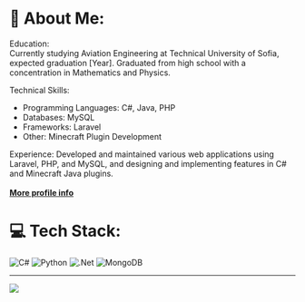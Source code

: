 # 💫 About Me:
Education: <br>
Currently studying Aviation Engineering at Technical University of Sofia, expected graduation [Year].
Graduated from high school with a concentration in Mathematics and Physics.

Technical Skills:
- Programming Languages: C#, Java, PHP
- Databases: MySQL
- Frameworks: Laravel
- Other: Minecraft Plugin Development

Experience:
Developed and maintained various web applications using Laravel, PHP, and MySQL, and designing and implementing features in C# and Minecraft Java plugins.
<br><br>**[More profile info](https://r.notohost.com/proto68)**

# 💻 Tech Stack:
![C#](https://img.shields.io/badge/c%23-%23239120.svg?style=for-the-badge&logo=c-sharp&logoColor=white) ![Python](https://img.shields.io/badge/python-3670A0?style=for-the-badge&logo=python&logoColor=ffdd54) ![.Net](https://img.shields.io/badge/.NET-5C2D91?style=for-the-badge&logo=.net&logoColor=white) ![MongoDB](https://img.shields.io/badge/MongoDB-%234ea94b.svg?style=for-the-badge&logo=mongodb&logoColor=white)

---
[![](https://visitcount.itsvg.in/api?id=Proto69&icon=0&color=0)](https://visitcount.itsvg.in)
